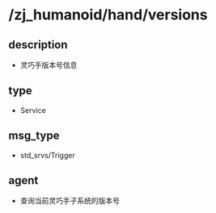 # /zj_humanoid/hand/versions

## description
- 灵巧手版本号信息

## type
- Service

## msg_type
- std_srvs/Trigger

## agent
- 查询当前灵巧手子系统的版本号

